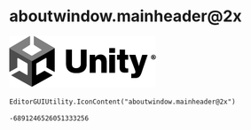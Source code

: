 # aboutwindow.mainheader@2x
![](/img/aboutwindow.mainheader@2x.png)

``` CSharp
EditorGUIUtility.IconContent("aboutwindow.mainheader@2x")
```
```
-6891246526051333256
```
